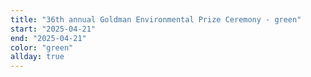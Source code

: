 ```yaml
---
title: "36th annual Goldman Environmental Prize Ceremony - green"
start: "2025-04-21"
end: "2025-04-21"
color: "green"
allday: true
---
```


